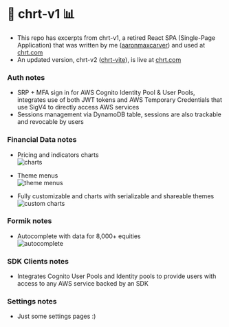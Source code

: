 # :file_folder: chrt-v1 :bar_chart: 

- This repo has excerpts from chrt-v1, a retired React SPA (Single-Page Application) that was written by me ([aaronmaxcarver](https://github.com/aaronmaxcarver)) and used at [chrt.com](https://chrt.com)
- An updated version, chrt-v2 ([chrt-vite](https://github.com/chrtHub/chrt-vite)), is live at [chrt.com](https://chrt.com)

### Auth notes

- SRP + MFA sign in for AWS Cognito Identity Pool & User Pools, integrates use of both JWT tokens and AWS Temporary Credentials that use SigV4 to directly access AWS services
- Sessions management via DynamoDB table, sessions are also trackable and revocable by users

### Financial Data notes

- Pricing and indicators charts<br/>
![charts](https://s3.amazonaws.com/chrt.com/charts.png)

- Theme menus<br/>
![theme menus](https://s3.amazonaws.com/chrt.com/customize.png)

- Fully customizable and charts with serializable and shareable themes<br/>
![custom charts](https://s3.amazonaws.com/chrt.com/custom_charts.png)

### Formik notes

- Autocomplete with data for 8,000+ equities<br/>
![autocomplete](https://s3.amazonaws.com/chrt.com/autocomplete.png)

### SDK Clients notes

- Integrates Cognito User Pools and Identity pools to provide users with access to any AWS service backed by an SDK

### Settings notes

- Just some settings pages :)
